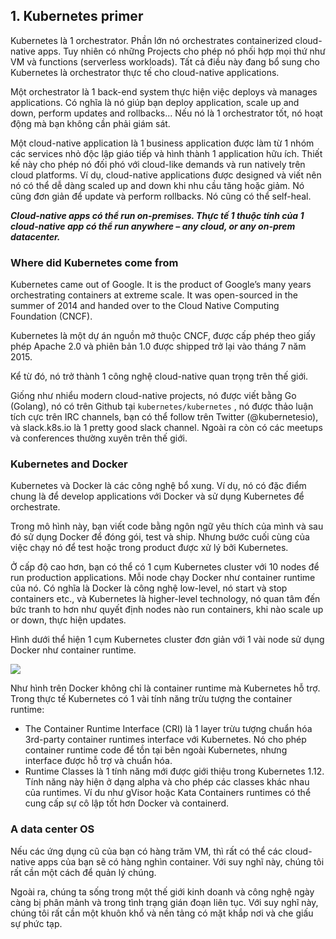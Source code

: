 ## 1. Kubernetes	primer
Kubernetes là 1 orchestrator. Phần lớn nó	orchestrates	containerized cloud-native	apps. Tuy nhiên có những Projects cho phép nó phối hợp mọi thứ như VM	và functions (serverless	workloads). Tất cả điều này đang bổ sung cho Kubernetes là orchestrator thực tế cho cloud-native applications.

Một orchestrator là 1 back-end system	thực hiện việc deploys và manages	applications. Có nghĩa là nó giúp bạn deploy	application, scale up	and	down,	perform updates	and	rollbacks... Nếu nó là 1 orchestrator tốt,	nó hoạt động mà bạn không cần phải giám sát.

Một cloud-native	application	là 1 business	application	được làm từ  1 nhóm các services nhỏ độc lập giáo tiếp và hình thành 1 application hữu ích. Thiết kế này cho phép nó đối phó với cloud-like	demands	và run	natively	trên cloud	platforms.	Ví dụ,	cloud-native	applications	được designed	và viết nên nó có thể dễ dàng scaled	up	and	down	khi nhu cầu tăng hoặc giảm. Nó cũng đơn giản để update	và perform	rollbacks.	Nó cũng có thể self-heal.

***Cloud-native	apps có thể run	on-premises.	Thực tế 1	thuộc tính của 1 cloud-native	app	có thể run	anywhere –	any	cloud,	or	any	on-prem	datacenter.***

### Where	did	Kubernetes	come	from
Kubernetes	came	out	of	Google.	It	is	the	product	of	Google’s	many	years orchestrating	containers	at	extreme	scale.	It	was	open-sourced	in	the	summer	of  2014	and	handed	over	to	the	Cloud	Native	Computing	Foundation	(CNCF).

Kubernetes là một dự án nguồn mở thuộc CNCF, được cấp phép theo giấy phép Apache 2.0 và phiên bản 1.0 được shipped trở lại vào tháng 7 năm 2015.

Kể từ đó, nó trở thành 1 công nghệ cloud-native	quan trọng trên thế giới.

Giống như nhiểu modern	cloud-native	projects,	nó được viết bằng Go	(Golang),	nó có trên Github	tại `kubernetes/kubernetes`	,	nó được thảo luận tích cực trên IRC channels,	bạn có thể follow	trên Twitter	(@kubernetesio),	và slack.k8s.io	là 1 pretty	good	slack	channel.	Ngoài ra còn có các meetups	và conferences	thường xuyên trên thế giới.

### Kubernetes	and	Docker
Kubernetes	và Docker	là các công nghệ bổ xung.	Ví dụ, nó có đặc điểm chung là để develop	applications	với Docker	và sử dụng Kubernetes	để orchestrate.

Trong mô hình này, bạn viết code bằng ngôn ngữ yêu thích của mình và sau đó sử dụng Docker để đóng gói, test và ship. Nhưng bước cuối cùng của việc chạy nó để test hoặc trong product được xử lý bởi Kubernetes.

Ở cấp độ cao hơn, bạn	có thể có 1 cụm Kubernetes	cluster	với 10 nodes	để run	production	applications.	Mỗi node	chạy Docker như container	runtime của nó.	Có nghĩa là Docker	là công nghệ low-level, nó start	và stop	containers	etc.,	và Kubernetes	là higher-level	technology, nó quan tâm đến bức tranh to hơn như quyết định nodes	nào run containers,	khi nào scale	up	or	down,	thực hiện	updates.

Hình dưới thể hiện 1 cụm Kubernetes	cluster	đơn giản với 1 vài node	sử dụng	Docker như container	runtime.

<img src=https://i.imgur.com/rUk5FbO.png>

Như hình trên Docker	không chỉ là 	container	runtime	mà Kubernetes	hỗ trợ. Trong thực tế Kubernetes	có 1 vài tính năng trừu tượng
the	container	runtime:

- The	Container	Runtime	Interface	(CRI)	là 1 layer trừu tượng chuẩn hóa 3rd-party	container	runtimes	interface	với Kubernetes.	Nó cho phép container	runtime	code	để tồn tại bên ngoài Kubernetes,	nhưng interface	được hỗ trợ và chuẩn hóa.
- Runtime	Classes	là 1 tính năng mới được giới thiệu trong Kubernetes	1.12. Tính năng này hiện ở dạng alpha	và cho phép các classes	khác nhau của runtimes.	Ví du như gVisor hoặc Kata	Containers	runtimes	có thể cung cấp sự cô lập tốt hơn Docker và containerd.

### A	data	center	OS

Nếu các ứng dụng cũ của bạn có hàng trăm VM, thì rất có thể các cloud-native	apps của bạn sẽ có hàng nghìn container. Với suy nghĩ này, chúng tôi rất cần một cách để quản lý chúng.

Ngoài ra, chúng ta sống trong một thế giới kinh doanh và công nghệ ngày càng bị phân mảnh và trong tình trạng gián đoạn liên tục. Với suy nghĩ này, chúng tôi rất cần một khuôn khổ và nền tảng có mặt khắp nơi và che giấu sự phức tạp.

